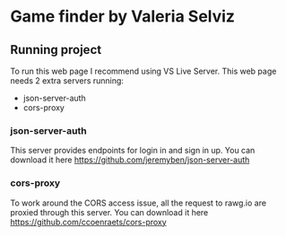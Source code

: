 # Game finder by Valeria Selviz

## Running project

To run this web page I recommend using VS Live Server.
This web page needs 2 extra servers running: 
 - json-server-auth
 - cors-proxy

### json-server-auth

This server provides endpoints for login in and sign in up.
You can download it here https://github.com/jeremyben/json-server-auth

### cors-proxy

To work around the CORS access issue, all the request to rawg.io are proxied through this server.
You can download it here https://github.com/ccoenraets/cors-proxy